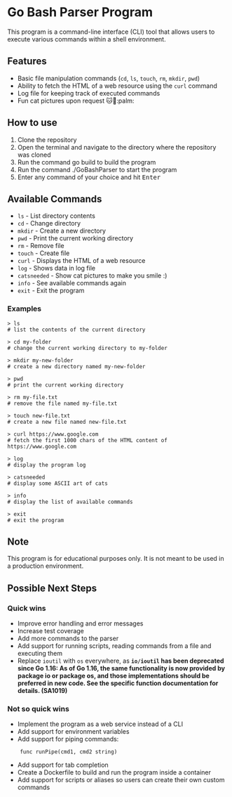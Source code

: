 # Go Bash Parser Program 

This program is a command-line interface (CLI) tool that allows users to execute various commands within a shell environment.

## Features
* Basic file manipulation commands (`cd`, `ls`, `touch`, `rm`, `mkdir`, `pwd`)
* Ability to fetch the HTML of a web resource using the `curl` command
* Log file for keeping track of executed commands
* Fun cat pictures upon request :cat::dog::palm:

## How to use
1. Clone the repository
2. Open the terminal and navigate to the directory where the repository was cloned
3. Run the command go build to build the program
4. Run the command ./GoBashParser to start the program
5. Enter any command of your choice and hit <kbd>Enter</kbd>

## Available Commands
* `ls` - List directory contents
* `cd` - Change directory
* `mkdir` - Create a new directory
* `pwd` - Print the current working directory
* `rm` - Remove file
* `touch` - Create file
* `curl` - Displays the HTML of a web resource
* `log` - Shows data in log file
* `catsneeded` - Show cat pictures to make you smile :)
* `info` - See available commands again
* `exit` - Exit the program

### Examples
```
> ls
# list the contents of the current directory

> cd my-folder
# change the current working directory to my-folder

> mkdir my-new-folder
# create a new directory named my-new-folder

> pwd
# print the current working directory

> rm my-file.txt
# remove the file named my-file.txt

> touch new-file.txt
# create a new file named new-file.txt

> curl https://www.google.com
# fetch the first 1000 chars of the HTML content of https://www.google.com

> log
# display the program log

> catsneeded
# display some ASCII art of cats

> info
# display the list of available commands

> exit
# exit the program
```

## Note
This program is for educational purposes only.
It is not meant to be used in a production environment.

## Possible Next Steps
### Quick wins
* Improve error handling and error messages
* Increase test coverage
* Add more commands to the parser
* Add support for running scripts, reading commands from a file and executing them
* Replace `ioutil` with `os` everywhere, as **`io/ioutil` has been deprecated since Go 1.16: As of Go 1.16, the same functionality is now provided by package io or package os, and those implementations should be preferred in new code. See the specific function documentation for details.  (SA1019)**

### Not so quick wins
* Implement the program as a web service instead of a CLI
* Add support for environment variables
* Add support for piping commands:
```
    func runPipe(cmd1, cmd2 string)
```
* Add support for tab completion
* Create a Dockerfile to build and run the program inside a container
* Add support for scripts or aliases so users can create their own custom commands